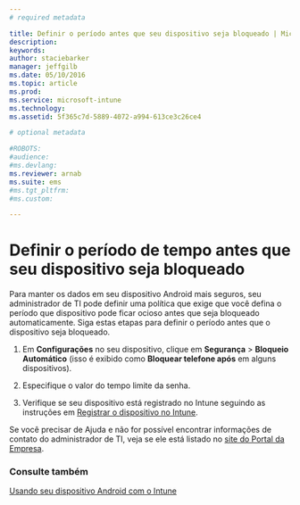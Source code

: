 ```yaml
---
# required metadata

title: Definir o período antes que seu dispositivo seja bloqueado | Microsoft Intune
description:
keywords:
author: staciebarker
manager: jeffgilb
ms.date: 05/10/2016
ms.topic: article
ms.prod:
ms.service: microsoft-intune
ms.technology:
ms.assetid: 5f365c7d-5889-4072-a994-613ce3c26ce4

# optional metadata

#ROBOTS:
#audience:
#ms.devlang:
ms.reviewer: arnab
ms.suite: ems
#ms.tgt_pltfrm:
#ms.custom:

---
```



# Definir o período de tempo antes que seu dispositivo seja bloqueado

Para manter os dados em seu dispositivo Android mais seguros, seu administrador de TI pode definir uma política que exige que você defina o período que dispositivo pode ficar ocioso antes que seja bloqueado automaticamente. Siga estas etapas para definir o período antes que o dispositivo seja bloqueado.
 
1.  Em **Configurações** no seu dispositivo, clique em **Segurança** &gt; **Bloqueio Automático** (isso é exibido como **Bloquear telefone após** em alguns dispositivos).

2.  Especifique o valor do tempo limite da senha.

3.  Verifique se seu dispositivo está registrado no Intune seguindo as instruções em [Registrar o dispositivo no Intune](enroll-your-device-in-Intune-android.md).

Se você precisar de Ajuda e não for possível encontrar informações de contato do administrador de TI, veja se ele está listado no [site do Portal da Empresa](http://portal.manage.microsoft.com).

### Consulte também
[Usando seu dispositivo Android com o Intune](using-your-android-device-with-intune.md)


<!--HONumber=Jun16_HO1-->


